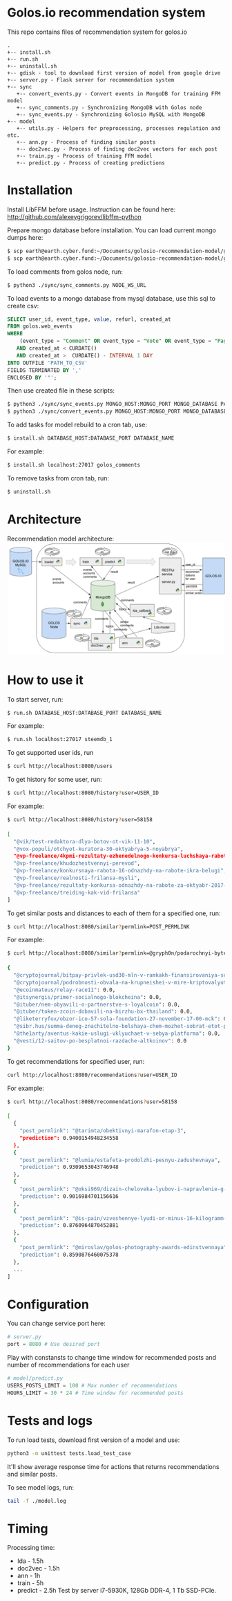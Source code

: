 # Golos.io recommendation system

This repo contains files of recommendation system for golos.io

```
.
+-- install.sh
+-- run.sh
+-- uninstall.sh
+-- gdisk - tool to download first version of model from google drive 
+-- server.py - Flask server for recommendation system
+-- sync
   +-- convert_events.py - Convert events in MongoDB for training FFM model
   +-- sync_comments.py - Synchronizing MongoDB with Golos node
   +-- sync_events.py - Synchronizing Golosio MySQL with MongoDB
+-- model
   +-- utils.py - Helpers for preprocessing, processes regulation and etc.
   +-- ann.py - Process of finding similar posts
   +-- doc2vec.py - Process of finding doc2vec vectors for each post
   +-- train.py - Process of training FFM model
   +-- predict.py - Process of creating predictions
```
# Installation

Install LibFFM before usage. Instruction can be found here: http://github.com/alexeygrigorev/libffm-python

Prepare mongo database before installation. You can load current mongo dumps here:
```bash
$ scp earth@earth.cyber.fund:~/Documents/golosio-recommendation-model/golosio-recommendation-dump-comment.json ./
$ scp earth@earth.cyber.fund:~/Documents/golosio-recommendation-model/golosio-recommendation-dump-event.json ./
```

To load comments from golos node, run:
```bash
$ python3 ./sync/sync_comments.py NODE_WS_URL
```

To load events to a mongo database from mysql database, use this sql to create csv:
```sql
SELECT user_id, event_type, value, refurl, created_at
FROM golos.web_events 
WHERE 
	(event_type = "Comment" OR event_type = "Vote" OR event_type = "PageView") 
   AND created_at < CURDATE()
   AND created_at >  CURDATE() - INTERVAL 1 DAY
INTO OUTFILE 'PATH_TO_CSV'
FIELDS TERMINATED BY ',' 
ENCLOSED BY '"';
```
Then use created file in these scripts:
```bash
$ python3 ./sync/sync_events.py MONGO_HOST:MONGO_PORT MONGO_DATABASE PATH_TO_CSV
$ python3 ./sync/convert_events.py MONGO_HOST:MONGO_PORT MONGO_DATABASE
```

To add tasks for model rebuild to a cron tab, use:
```bash
$ install.sh DATABASE_HOST:DATABASE_PORT DATABASE_NAME
```

For example:
```bash
$ install.sh localhost:27017 golos_comments
```

To remove tasks from cron tab, run:
```bash
$ uninstall.sh
```
# Architecture

Recommendation model architecture: ![Recommendation model architecture](architecture.png)

# How to use it

To start server, run:
```bash
$ run.sh DATABASE_HOST:DATABASE_PORT DATABASE_NAME
```

For example:
```bash
$ run.sh localhost:27017 steemdb_1
```

To get supported user ids, run
```bash
$ curl http://localhost:8080/users
```

To get history for some user, run:
```bash
$ curl http://localhost:8080/history?user=USER_ID
```

For example:
```bash
$ curl http://localhost:8080/history?user=58158

[
  "@vik/test-redaktora-dlya-botov-ot-vik-11-10", 
  "@vox-populi/otchyot-kuratora-30-oktyabrya-5-noyabrya", 
  "@vp-freelance/4kpmi-rezultaty-ezhenedelnogo-konkursa-luchshaya-rabota-po-itogam-nedeli", 
  "@vp-freelance/khudozhestvennyi-perevod", 
  "@vp-freelance/konkursnaya-rabota-16-odnazhdy-na-rabote-ikra-belugi", 
  "@vp-freelance/realnosti-frilansa-mysli", 
  "@vp-freelance/rezultaty-konkursa-odnazhdy-na-rabote-za-oktyabr-2017-goda", 
  "@vp-freelance/treiding-kak-vid-frilansa"
]
```

To get similar posts and distances to each of them for a specified one, run:
```bash
$ curl http://localhost:8080/similar?permlink=POST_PERMLINK
```

For example:

```bash
$ curl http://localhost:8080/similar?permlink=@gryph0n/podarochnyi-byteball

{
  "@cryptojournal/bitpay-privlek-usd30-mln-v-ramkakh-finansirovaniya-serii-v": 0.0, 
  "@cryptojournal/podrobnosti-obvala-na-krupneishei-v-mire-kriptovalyutnoi-birzhe-bitfinex": 0.0, 
  "@ecoinmateus/relay-race11": 0.0, 
  "@itsynergis/primer-socialnogo-blokcheina": 0.0, 
  "@ituber/nem-obyavili-o-partnerstve-s-loyalcoin": 0.0, 
  "@ituber/token-zcoin-dobavili-na-birzhu-bx-thailand": 0.0, 
  "@liketerryfox/obzor-ico-57-sola-foundation-27-november-17-00-mck": 0.0, 
  "@sibr.hus/summa-deneg-znachitelno-bolshaya-chem-mozhet-sobrat-etot-post-naidenaya-na-progulke": 0.0, 
  "@the1arty/aventus-kakie-uslugi-vklyuchaet-v-sebya-platforma": 0.0, 
  "@vesti/12-saitov-po-besplatnoi-razdache-altkoinov": 0.0
}
```

To get recommendations for specified user, run:
```bash
curl http://localhost:8080/recommendations?user=USER_ID
```

For example:
```bash
$ curl http://localhost:8080/recommendations?user=58158

[
  {
    "post_permlink": "@tarimta/obektivnyi-marafon-etap-3", 
    "prediction": 0.9400154948234558
  }, 
  {
    "post_permlink": "@lumia/estafeta-prodolzhi-pesnyu-zadushevnaya", 
    "prediction": 0.9309653043746948
  }, 
  {
    "post_permlink": "@oksi969/dizain-cheloveka-lyubov-i-napravlenie-g-centr", 
    "prediction": 0.9016984701156616
  }, 
  {
    "post_permlink": "@is-pain/vzveshennye-lyudi-or-minus-16-kilogramm-za-dva-mesyaca", 
    "prediction": 0.8760964870452881
  }, 
  {
    "post_permlink": "@miroslav/golos-photography-awards-edinstvennaya", 
    "prediction": 0.8590876460075378
  },
  ...
]

```

# Configuration

You can change service port here:

```python
# server.py
port = 8080 # Use desired port
```

Play with constansts to change time window for recommended posts and number of recommendations for each user

```python
# model/predict.py
USERS_POSTS_LIMIT = 100 # Max number of recommendations
HOURS_LIMIT = 30 * 24 # Time window for recommended posts
```

# Tests and logs

To run load tests, download first version of a model and use:
```bash
python3 -m unittest tests.load_test_case
```

It'll show average response time for actions that returns recommendations and similar posts.

To see model logs, run:
```bash
tail -f ./model.log
```

# Timing
Processing time:
- lda - 1.5h
- doc2vec - 1.5h
- ann - 1h
- train - 5h
- predict - 2.5h
Test by server i7-5930K, 128Gb DDR-4, 1 Tb SSD-PCIe.
